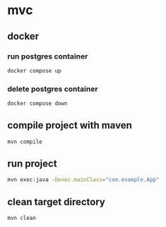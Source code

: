 # mvc

## docker
### run postgres container
```bash
docker compose up
```
### delete postgres container
```bash
docker compose down
```

## compile project with maven
```bash
mvn compile
```
## run project
```bash
mvn exec:java -Dexec.mainClass="com.example.App"
```
## clean target directory
```bash
mvn clean
```
